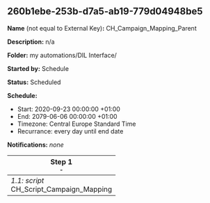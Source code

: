 ## 260b1ebe-253b-d7a5-ab19-779d04948be5

**Name** (not equal to External Key)**:** CH_Campaign_Mapping_Parent

**Description:** n/a

**Folder:** my automations/DIL Interface/

**Started by:** Schedule

**Status:** Scheduled

**Schedule:**

* Start: 2020-09-23 00:00:00 +01:00
* End: 2079-06-06 00:00:00 +01:00
* Timezone: Central Europe Standard Time
* Recurrance: every day until end date

**Notifications:** _none_


| Step 1<br>_<small>-</small>_ |
| --- |
| _1.1: script_<br>CH_Script_Campaign_Mapping |
